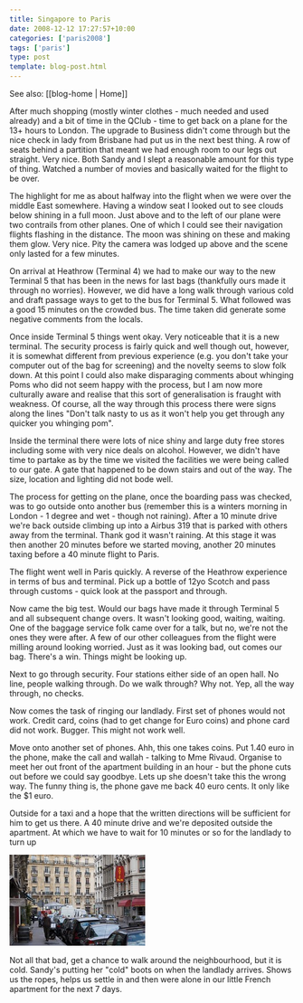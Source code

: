 ```yaml
---
title: Singapore to Paris
date: 2008-12-12 17:27:57+10:00
categories: ['paris2008']
tags: ['paris']
type: post
template: blog-post.html
---
```


See also: [[blog-home | Home]]

After much shopping (mostly winter clothes - much needed and used already) and a bit of time in the QClub - time to get back on a plane for the 13+ hours to London. The upgrade to Business didn't come through but the nice check in lady from Brisbane had put us in the next best thing. A row of seats behind a partition that meant we had enough room to our legs out straight. Very nice. Both Sandy and I slept a reasonable amount for this type of thing. Watched a number of movies and basically waited for the flight to be over.

The highlight for me as about halfway into the flight when we were over the middle East somewhere. Having a window seat I looked out to see clouds below shining in a full moon. Just above and to the left of our plane were two contrails from other planes. One of which I could see their navigation flights flashing in the distance. The moon was shining on these and making them glow. Very nice. Pity the camera was lodged up above and the scene only lasted for a few minutes.

On arrival at Heathrow (Terminal 4) we had to make our way to the new Terminal 5 that has been in the news for last bags (thankfully ours made it through no worries). However, we did have a long walk through various cold and draft passage ways to get to the bus for Terminal 5. What followed was a good 15 minutes on the crowded bus. The time taken did generate some negative comments from the locals.

Once inside Terminal 5 things went okay. Very noticeable that it is a new terminal. The security process is fairly quick and well though out, however, it is somewhat different from previous experience (e.g. you don't take your computer out of the bag for screening) and the novelty seems to slow folk down. At this point I could also make disparaging comments about whinging Poms who did not seem happy with the process, but I am now more culturally aware and realise that this sort of generalisation is fraught with weakness. Of course, all the way through this process there were signs along the lines "Don't talk nasty to us as it won't help you get through any quicker you whinging pom".

Inside the terminal there were lots of nice shiny and large duty free stores including some with very nice deals on alcohol. However, we didn't have time to partake as by the time we visited the facilities we were being called to our gate. A gate that happened to be down stairs and out of the way. The size, location and lighting did not bode well.

The process for getting on the plane, once the boarding pass was checked, was to go outside onto another bus (remember this is a winters morning in London - 1 degree and wet - though not raining). After a 10 minute drive we're back outside climbing up into a Airbus 319 that is parked with others away from the terminal. Thank god it wasn't raining. At this stage it was then another 20 minutes before we started moving, another 20 minutes taxing before a 40 minute flight to Paris.

The flight went well in Paris quickly. A reverse of the Heathrow experience in terms of bus and terminal. Pick up a bottle of 12yo Scotch and pass through customs - quick look at the passport and through.

Now came the big test. Would our bags have made it through Terminal 5 and all subsequent change overs. It wasn't looking good, waiting, waiting. One of the baggage service folk came over for a talk, but no, we're not the ones they were after. A few of our other colleagues from the flight were milling around looking worried. Just as it was looking bad, out comes our bag. There's a win. Things might be looking up.

Next to go through security. Four stations either side of an open hall. No line, people walking through. Do we walk through? Why not. Yep, all the way through, no checks.

Now comes the task of ringing our landlady. First set of phones would not work. Credit card, coins (had to get change for Euro coins) and phone card did not work. Bugger. This might not work well.

Move onto another set of phones. Ahh, this one takes coins. Put 1.40 euro in the phone, make the call and wallah - talking to Mme Rivaud. Organise to meet her out front of the apartment building in an hour - but the phone cuts out before we could say goodbye. Lets up she doesn't take this the wrong way. The funny thing is, the phone gave me back 40 euro cents. It only like the $1 euro.

Outside for a taxi and a hope that the written directions will be sufficient for him to get us there. A 40 minute drive and we're deposited outside the apartment. At which we have to wait for 10 minutes or so for the landlady to turn up

[![Waiting for Mme Rivaud](images/3102194738_2c20cc3574_m.jpg)](http://www.flickr.com/photos/david_jones/3102194738/ "Waiting for Mme Rivaud by David T Jones, on Flickr")

Not all that bad, get a chance to walk around the neighbourhood, but it is cold. Sandy's putting her "cold" boots on when the landlady arrives. Shows us the ropes, helps us settle in and then were alone in our little French apartment for the next 7 days.